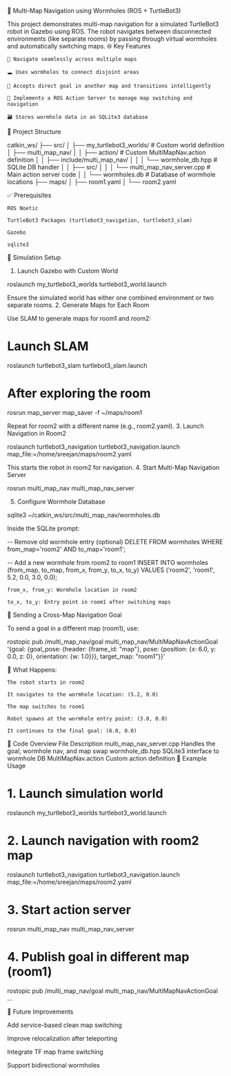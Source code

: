 🧭 Multi-Map Navigation using Wormholes (ROS + TurtleBot3)

This project demonstrates multi-map navigation for a simulated TurtleBot3 robot in Gazebo using ROS. The robot navigates between disconnected environments (like separate rooms) by passing through virtual wormholes and automatically switching maps.
🌐 Key Features

    🔁 Navigate seamlessly across multiple maps

    🕳️ Uses wormholes to connect disjoint areas

    🧭 Accepts direct goal in another map and transitions intelligently

    📡 Implements a ROS Action Server to manage map switching and navigation

    🗃️ Stores wormhole data in an SQLite3 database

📁 Project Structure

catkin_ws/
├── src/
│   ├── my_turtlebot3_worlds/          # Custom world definition
│   ├── multi_map_nav/
│   │   ├── action/                    # Custom MultiMapNav.action definition
│   │   ├── include/multi_map_nav/
│   │   │   └── wormhole_db.hpp        # SQLite DB handler
│   │   ├── src/
│   │   │   └── multi_map_nav_server.cpp  # Main action server code
│   │   └── wormholes.db               # Database of wormhole locations
├── maps/
│   ├── room1.yaml
│   └── room2.yaml

✅ Prerequisites

    ROS Noetic

    TurtleBot3 Packages (turtlebot3_navigation, turtlebot3_slam)

    Gazebo

    sqlite3

🧪 Simulation Setup
1. Launch Gazebo with Custom World

roslaunch my_turtlebot3_worlds turtlebot3_world.launch

Ensure the simulated world has either one combined environment or two separate rooms.
2. Generate Maps for Each Room

Use SLAM to generate maps for room1 and room2:

# Launch SLAM
roslaunch turtlebot3_slam turtlebot3_slam.launch

# After exploring the room
rosrun map_server map_saver -f ~/maps/room1

Repeat for room2 with a different name (e.g., room2.yaml).
3. Launch Navigation in Room2

roslaunch turtlebot3_navigation turtlebot3_navigation.launch map_file:=/home/sreejan/maps/room2.yaml

This starts the robot in room2 for navigation.
4. Start Multi-Map Navigation Server

rosrun multi_map_nav multi_map_nav_server

5. Configure Wormhole Database

sqlite3 ~/catkin_ws/src/multi_map_nav/wormholes.db

Inside the SQLite prompt:

-- Remove old wormhole entry (optional)
DELETE FROM wormholes WHERE from_map='room2' AND to_map='room1';

-- Add a new wormhole from room2 to room1
INSERT INTO wormholes (from_map, to_map, from_x, from_y, to_x, to_y)
VALUES ('room2', 'room1', 5.2, 0.0, 3.0, 0.0);

    from_x, from_y: Wormhole location in room2

    to_x, to_y: Entry point in room1 after switching maps

📡 Sending a Cross-Map Navigation Goal

To send a goal in a different map (room1), use:

rostopic pub /multi_map_nav/goal multi_map_nav/MultiMapNavActionGoal \
'{goal: {goal_pose: {header: {frame_id: "map"}, pose: {position: {x: 6.0, y: 0.0, z: 0}, orientation: {w: 1.0}}}, target_map: "room1"}}'

🔄 What Happens:

    The robot starts in room2

    It navigates to the wormhole location: (5.2, 0.0)

    The map switches to room1

    Robot spawns at the wormhole entry point: (3.0, 0.0)

    It continues to the final goal: (6.0, 0.0)

🧠 Code Overview
File	Description
multi_map_nav_server.cpp	Handles the goal, wormhole nav, and map swap
wormhole_db.hpp	SQLite3 interface to wormhole DB
MultiMapNav.action	Custom action definition
📌 Example Usage

# 1. Launch simulation world
roslaunch my_turtlebot3_worlds turtlebot3_world.launch

# 2. Launch navigation with room2 map
roslaunch turtlebot3_navigation turtlebot3_navigation.launch map_file:=/home/sreejan/maps/room2.yaml

# 3. Start action server
rosrun multi_map_nav multi_map_nav_server

# 4. Publish goal in different map (room1)
rostopic pub /multi_map_nav/goal multi_map_nav/MultiMapNavActionGoal ...

🔧 Future Improvements

Add service-based clean map switching

Improve relocalization after teleporting

Integrate TF map frame switching

Support bidirectional wormholes
